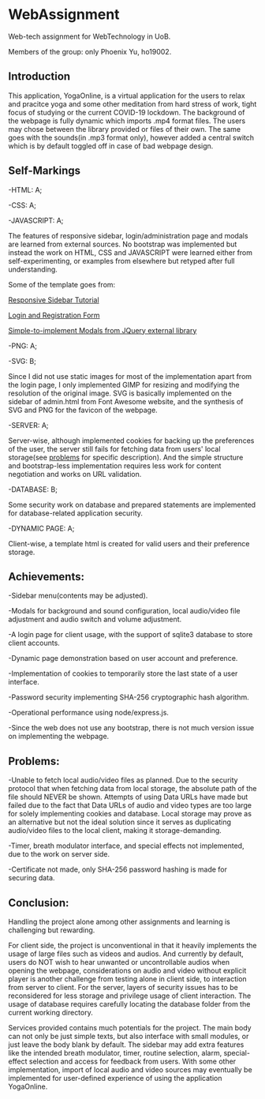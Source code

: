 # WebAssignment
Web-tech assignment for WebTechnology in UoB.

Members of the group: only Phoenix Yu, ho19002.

## Introduction
This application, YogaOnline, is a virtual application for the users to relax and pracitce yoga and some other meditation from hard stress of work, tight focus of studying or the current COVID-19 lockdown. The background of the webpage is fully dynamic which imports .mp4 format files. The users may chose between the library provided or files of their own. The same goes with the sounds(in .mp3 format only), however added a central switch which is by default toggled off in case of bad webpage design.

## Self-Markings
-HTML: A;

-CSS: A;

-JAVASCRIPT: A;

The features of responsive sidebar, login/administration page and modals are learned from external sources. No bootstrap was implemented but instead the work on HTML, CSS and JAVASCRIPT were learned either from self-experimenting, or examples from elsewhere but retyped after full understanding.

Some of the template goes from:

[Responsive Sidebar Tutorial](https://www.youtube.com/watch?v=wpGNFGqNfdU)

[Login and Registration Form](https://www.youtube.com/watch?v=Ec1G5Hp-8Ko&t=271s)

[Simple-to-implement Modals from JQuery external library](https://jquerymodal.com/)

-PNG: A;

-SVG: B;

Since I did not use static images for most of the implementation apart from the login page, I only implemented GIMP for resizing and modifying the resolution of the original image. SVG is basically implemented on the sidebar of admin.html from Font Awesome website, and the synthesis of SVG and PNG for the favicon of the webpage.

-SERVER: A;

Server-wise, although implemented cookies for backing up the preferences of the user, the server still fails for fetching data from users' local storage(see [problems](#Problems) for specific description). And the simple structure and bootstrap-less implementation requires less work for content negotiation and works on URL validation.

-DATABASE: B;

Some security work on database and prepared statements are implemented for database-related application security.

-DYNAMIC PAGE: A;

Client-wise, a template html is created for valid users and their preference storage.


## Achievements:
-Sidebar menu(contents may be adjusted).

-Modals for background and sound configuration, local audio/video file adjustment and audio switch and volume adjustment.

-A login page for client usage, with the support of sqlite3 database to store client accounts.

-Dynamic page demonstration based on user account and preference.

-Implementation of cookies to temporarily store the last state of a user interface.

-Password security implementing SHA-256 cryptographic hash algorithm.

-Operational performance using node/express.js.

-Since the web does not use any bootstrap, there is not much version issue on implementing the webpage.

## Problems:
-Unable to fetch local audio/video files as planned. Due to the security protocol that when fetching data from local storage, the absolute path of the file should NEVER be shown. Attempts of using Data URLs have made but failed due to the fact that Data URLs of audio and video types are too large for solely implementing cookies and database. Local storage may prove as an alternative but not the ideal solution since it serves as duplicating audio/video files to the local client, making it storage-demanding.

-Timer, breath modulator interface, and special effects not implemented, due to the work on server side.

-Certificate not made, only SHA-256 password hashing is made for securing data.

## Conclusion:
Handling the project alone among other assignments and learning is challenging but rewarding. 

For client side, the project is unconventional in that it heavily implements the usage of large files such as videos and audios. And currently by default, users do NOT wish to hear unwanted or uncontrollable audios when opening the webpage, considerations on audio and video without explicit player is another challenge from testing alone in client side, to interaction from server to client. For the server, layers of security issues has to be reconsidered for less storage and privilege usage of client interaction. The usage of database requires carefully locating the database folder from the current working directory.

Services provided contains much potentials for the project. The main body can not only be just simple texts, but also interface with small modules, or just leave the body blank by default. The sidebar may add extra features like the intended breath modulator, timer, routine selection, alarm, special-effect selection and access for feedback from users. With some other implementation, import of local audio and video sources may eventually be implemented for user-defined experience of using the application YogaOnline.
